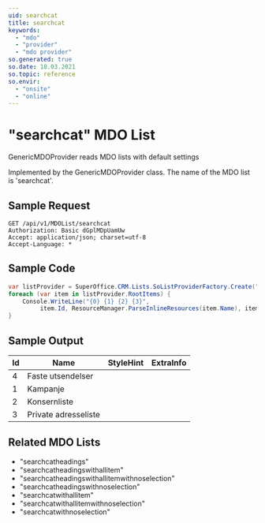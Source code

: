 ```yaml
---
uid: searchcat
title: searchcat
keywords:
  - "mdo"
  - "provider"
  - "mdo provider"
so.generated: true
so.date: 18.03.2021
so.topic: reference
so.envir:
  - "onsite"
  - "online"
---
```


# "searchcat" MDO List
GenericMDOProvider reads MDO lists with default settings



Implemented by the <see cref="T:SuperOffice.CRM.Lists.GenericMDOProvider">GenericMDOProvider</see> class.
The name of the MDO list is 'searchcat'.




## Sample Request

```http!
GET /api/v1/MDOList/searchcat
Authorization: Basic dGplMDpUamUw
Accept: application/json; charset=utf-8
Accept-Language: *

```

## Sample Code
```cs
var listProvider = SuperOffice.CRM.Lists.SoListProviderFactory.Create("searchcat", forceFlatList: true);
foreach (var item in listProvider.RootItems) {
    Console.WriteLine("{0} {1} {2} {3}", 
         item.Id, ResourceManager.ParseInlineResources(item.Name), item.StyleHint, item.ExtraInfo);
}
```

## Sample Output

|Id   | Name  |StyleHint|ExtraInfo |
| --- | ----- | ------- | -------- |
|4|Faste utsendelser|||
|1|Kampanje|||
|2|Konsernliste|||
|3|Private adresseliste|||


## Related MDO Lists

* "searchcatheadings"
* "searchcatheadingswithallitem"
* "searchcatheadingswithallitemwithnoselection"
* "searchcatheadingswithnoselection"
* "searchcatwithallitem"
* "searchcatwithallitemwithnoselection"
* "searchcatwithnoselection"
